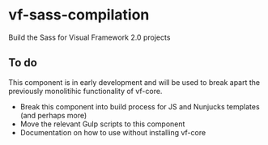 # vf-sass-compilation

Build the Sass for Visual Framework 2.0 projects

## To do

This component is in early development and will be used to break apart the previously
monolitihic functionality of vf-core.

- Break this component into build process for JS and Nunjucks templates (and perhaps more)
- Move the relevant Gulp scripts to this component
- Documentation on how to use without installing vf-core
